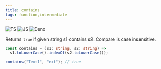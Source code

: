 ```yaml
---
title: contains
tags: function,intermediate
---
```


![TS](https://img.shields.io/badge/supports-typescript-blue.svg?style=flat-square)
![JS](https://img.shields.io/badge/supports-javascript-yellow.svg?style=flat-square)
![Deno](https://img.shields.io/badge/supports-deno-green.svg?style=flat-square)

Returns `true` if given string s1 contains s2. Compare is case insensitive.

```ts
const contains = (s1: string, s2: string) =>
  s1.toLowerCase().indexOf(s2.toLowerCase());
```

```ts
contains("Text1", "ext"); // true
```

